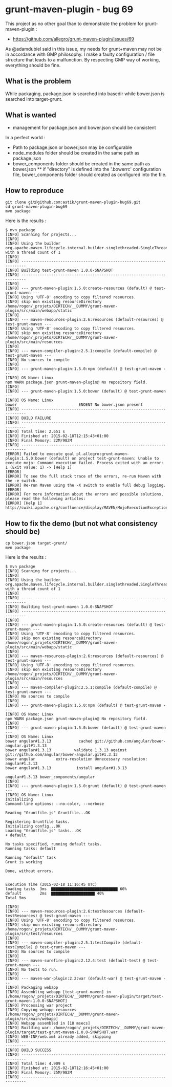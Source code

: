 # grunt-maven-plugin - bug 69

This project as no other goal than to demonstrate the problem for grunt-maven-plugin :

* https://github.com/allegro/grunt-maven-plugin/issues/69

As @adamdubiel said in this issue, my needs for grunt+maven may not be in accordance with GMP philosophy.
I make a faulty configuration / file structure that leads to a malfunction.
By respecting GMP way of working, everything should be fine.

## What is the problem

While packaging, package.json is searched into basedir while bower.json is searched into target-grunt.

## What is wanted

* management for package.json and bower.json should be consistent

In a perfect world :

* Path to package.json or bower.json may be configurable
* node_modules folder should be created in the same path as package.json
* bower_components folder should be created in the same path as bower.json
** if "directory" is defined into the '.bowerrc' configuration file, bower_components folder should created as configured into the file.

## How to reproduce

```
git clone git@github.com:astik/grunt-maven-plugin-bug69.git
cd grunt-maven-plugin-bug69
mvn package
```

Here is the results :

```
$ mvn package
[INFO] Scanning for projects...
[INFO] 
[INFO] Using the builder org.apache.maven.lifecycle.internal.builder.singlethreaded.SingleThreadedBuilder with a thread count of 1
[INFO]                                                                         
[INFO] ------------------------------------------------------------------------
[INFO] Building test-grunt-maven 1.0.0-SNAPSHOT
[INFO] ------------------------------------------------------------------------
[INFO] 
[INFO] --- grunt-maven-plugin:1.5.0:create-resources (default) @ test-grunt-maven ---
[INFO] Using 'UTF-8' encoding to copy filtered resources.
[INFO] skip non existing resourceDirectory /home/rogon/_projets/DIRTECH/__DUMMY/grunt-maven-plugin/src/main/webapp/static
[INFO] 
[INFO] --- maven-resources-plugin:2.6:resources (default-resources) @ test-grunt-maven ---
[INFO] Using 'UTF-8' encoding to copy filtered resources.
[INFO] skip non existing resourceDirectory /home/rogon/_projets/DIRTECH/__DUMMY/grunt-maven-plugin/src/main/resources
[INFO] 
[INFO] --- maven-compiler-plugin:2.5.1:compile (default-compile) @ test-grunt-maven ---
[INFO] No sources to compile
[INFO] 
[INFO] --- grunt-maven-plugin:1.5.0:npm (default) @ test-grunt-maven ---
[INFO] OS Name: Linux
npm WARN package.json grunt-maven-plugin@ No repository field.
[INFO] 
[INFO] --- grunt-maven-plugin:1.5.0:bower (default) @ test-grunt-maven ---
[INFO] OS Name: Linux
bower                           ENOENT No bower.json present
[INFO] ------------------------------------------------------------------------
[INFO] BUILD FAILURE
[INFO] ------------------------------------------------------------------------
[INFO] Total time: 2.651 s
[INFO] Finished at: 2015-02-18T12:15:43+01:00
[INFO] Final Memory: 22M/982M
[INFO] ------------------------------------------------------------------------
[ERROR] Failed to execute goal pl.allegro:grunt-maven-plugin:1.5.0:bower (default) on project test-grunt-maven: Unable to execute mojo: Command execution failed. Process exited with an error: 1 (Exit value: 1) -> [Help 1]
[ERROR] 
[ERROR] To see the full stack trace of the errors, re-run Maven with the -e switch.
[ERROR] Re-run Maven using the -X switch to enable full debug logging.
[ERROR] 
[ERROR] For more information about the errors and possible solutions, please read the following articles:
[ERROR] [Help 1] http://cwiki.apache.org/confluence/display/MAVEN/MojoExecutionException
```

## How to fix the demo (but not what consistency should be)

```
cp bower.json target-grunt/
mvn package
```

Here is the results :

```
$ mvn package
[INFO] Scanning for projects...
[INFO] 
[INFO] Using the builder org.apache.maven.lifecycle.internal.builder.singlethreaded.SingleThreadedBuilder with a thread count of 1
[INFO]                                                                         
[INFO] ------------------------------------------------------------------------
[INFO] Building test-grunt-maven 1.0.0-SNAPSHOT
[INFO] ------------------------------------------------------------------------
[INFO] 
[INFO] --- grunt-maven-plugin:1.5.0:create-resources (default) @ test-grunt-maven ---
[INFO] Using 'UTF-8' encoding to copy filtered resources.
[INFO] skip non existing resourceDirectory /home/rogon/_projets/DIRTECH/__DUMMY/grunt-maven-plugin/src/main/webapp/static
[INFO] 
[INFO] --- maven-resources-plugin:2.6:resources (default-resources) @ test-grunt-maven ---
[INFO] Using 'UTF-8' encoding to copy filtered resources.
[INFO] skip non existing resourceDirectory /home/rogon/_projets/DIRTECH/__DUMMY/grunt-maven-plugin/src/main/resources
[INFO] 
[INFO] --- maven-compiler-plugin:2.5.1:compile (default-compile) @ test-grunt-maven ---
[INFO] No sources to compile
[INFO] 
[INFO] --- grunt-maven-plugin:1.5.0:npm (default) @ test-grunt-maven ---
[INFO] OS Name: Linux
npm WARN package.json grunt-maven-plugin@ No repository field.
[INFO] 
[INFO] --- grunt-maven-plugin:1.5.0:bower (default) @ test-grunt-maven ---
[INFO] OS Name: Linux
bower angular#1.3.13            cached git://github.com/angular/bower-angular.git#1.3.13
bower angular#1.3.13          validate 1.3.13 against git://github.com/angular/bower-angular.git#1.3.13
bower angular         extra-resolution Unnecessary resolution: angular#1.3.13
bower angular#1.3.13           install angular#1.3.13

angular#1.3.13 bower_components/angular
[INFO] 
[INFO] --- grunt-maven-plugin:1.5.0:grunt (default) @ test-grunt-maven ---
[INFO] OS Name: Linux
Initializing
Command-line options: --no-color, --verbose

Reading "Gruntfile.js" Gruntfile...OK

Registering Gruntfile tasks.
Initializing config...OK
Loading "Gruntfile.js" tasks...OK
+ default

No tasks specified, running default tasks.
Running tasks: default

Running "default" task
Grunt is working

Done, without errors.


Execution Time (2015-02-18 11:16:45 UTC)
loading tasks  3ms  ▇▇▇▇▇▇▇▇▇▇▇▇▇▇▇▇▇▇▇▇▇▇▇▇▇▇▇▇▇ 60%
default        2ms  ▇▇▇▇▇▇▇▇▇▇▇▇▇▇▇▇▇▇▇ 40%
Total 5ms

[INFO] 
[INFO] --- maven-resources-plugin:2.6:testResources (default-testResources) @ test-grunt-maven ---
[INFO] Using 'UTF-8' encoding to copy filtered resources.
[INFO] skip non existing resourceDirectory /home/rogon/_projets/DIRTECH/__DUMMY/grunt-maven-plugin/src/test/resources
[INFO] 
[INFO] --- maven-compiler-plugin:2.5.1:testCompile (default-testCompile) @ test-grunt-maven ---
[INFO] No sources to compile
[INFO] 
[INFO] --- maven-surefire-plugin:2.12.4:test (default-test) @ test-grunt-maven ---
[INFO] No tests to run.
[INFO] 
[INFO] --- maven-war-plugin:2.2:war (default-war) @ test-grunt-maven ---
[INFO] Packaging webapp
[INFO] Assembling webapp [test-grunt-maven] in [/home/rogon/_projets/DIRTECH/__DUMMY/grunt-maven-plugin/target/test-grunt-maven-1.0.0-SNAPSHOT]
[INFO] Processing war project
[INFO] Copying webapp resources [/home/rogon/_projets/DIRTECH/__DUMMY/grunt-maven-plugin/src/main/webapp]
[INFO] Webapp assembled in [18 msecs]
[INFO] Building war: /home/rogon/_projets/DIRTECH/__DUMMY/grunt-maven-plugin/target/test-grunt-maven-1.0.0-SNAPSHOT.war
[INFO] WEB-INF/web.xml already added, skipping
[INFO] ------------------------------------------------------------------------
[INFO] BUILD SUCCESS
[INFO] ------------------------------------------------------------------------
[INFO] Total time: 4.909 s
[INFO] Finished at: 2015-02-18T12:16:45+01:00
[INFO] Final Memory: 25M/982M
[INFO] ------------------------------------------------------------------------
```
